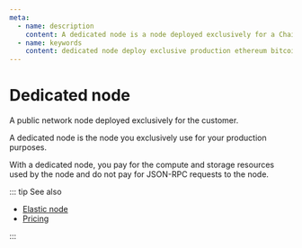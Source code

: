 ```yaml
---
meta:
  - name: description
    content: A dedicated node is a node deployed exclusively for a Chainstack managed blockchain services user.
  - name: keywords
    content: dedicated node deploy exclusive production ethereum bitcoin
---
```


# Dedicated node

A public network node deployed exclusively for the customer.

A dedicated node is the node you exclusively use for your production purposes.

With a dedicated node, you pay for the compute and storage resources used by the node and do not pay for JSON-RPC requests to the node.

::: tip See also

* [Elastic node](/glossary/elastic-node)
* <a href="https://chainstack.com/pricing/" target="_blank">Pricing</a>

:::
